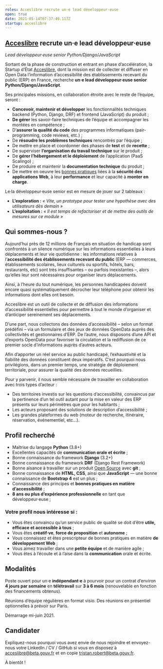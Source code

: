 ```yaml
---
roles: Acceslibre recrute un·e lead développeur·euse
open: true
date: 2021-05-14T07:37:49.117Z
startup: acceslibre
---
```

## [Acceslibre](https://acceslibre.beta.gouv.fr) recrute un·e lead développeur·euse

_Lead développeur·euse senior Python/Django/JavaScript_

Sortant de la phase de construction et entrant en phase d’accélération, la Startup d‘État [Acceslibre](https://acceslibre.beta.gouv.fr/), dont la mission est de collecter et diffuser en Open Data l’information d’accessibilité des établissements recevant du public (ERP) en France, recherche **un·e lead développeur·euse senior Python/Django/JavaScript**.

Ses principales missions, en collaboration étroite avec le reste de l’équipe, seront :

*   **Concevoir, maintenir et développer** les fonctionnalités techniques backend (Python, Django, DRF) et frontend (JavaScript) du produit ;
*   **De gérer** les savoir-faire techniques de l’équipe et accompagner les montées en compétence ;
*   D’**assurer la qualité du code** des programmes informatiques (pair-programming, code reviews, etc.) ;
*   De **résoudre les problèmes techniques** rencontrés par l’équipe ;
*   De mettre en place et coordonner des phases de **test** et de **recette** ;
*   De superviser **l’organisation du travail technique** sur le produit ;
*   De **gérer l’hébergement et le déploiement** de l’application (PaaS Scalingo) ;
*   De produire et maintenir la **documentation technique** du produit ;
*   De mettre en oeuvre les [bonnes pratiques](https://doc.incubateur.net/communaute/gerer-sa-startup-detat-ou-de-territoires-au-quotidien/la-vie-dune-se/construction/kit-de-demarrage) liées à la **sécurité des applications Web**, à leur **performance** et leur capacité à **monter en charge**.

Le·la développeur·euse senior est en mesure de jouer sur 2 tableaux :

*   **L’exploration :** *« Vite, un prototype pour tester une hypothèse avec des utilisateurs dès demain »*
*   **L’exploitation :** *« Il est temps de refactoriser et de mettre des outils de mesures sur ce module »*

## Qui sommes-nous ?

Aujourd’hui près de 12 millions de Français en situation de handicap sont confrontés à un silence numérique sur les informations essentielles à leurs déplacements et leur vie quotidienne : les informations relatives à l’**accessibilité des établissements recevant du public** (ERP — commerces, établissements scolaires, lieux culturels ou sportifs, hôtels, bars, restaurants, etc) sont très insuffisantes – ou parfois inexistantes –, alors qu’elles leur sont nécessaires pour organiser leurs déplacements.

Ainsi, à l’heure du tout numérique, les personnes handicapées doivent encore quasi systématiquement décrocher leur téléphone pour obtenir les informations dont elles ont besoin.

Acceslibre est un outil de collecte et de diffusion des informations d’accessibilité essentielles pour permettre à tout le monde d’organiser et d’anticiper sereinement ses déplacements.

D’une part, nous collectons des données d’accessibilité – selon un format prédéfini – via un formulaire et des jeux de données OpenData auprès des collectivités et gestionnaires d’ERP. De l’autre, nous disposons d’une API et d’exports OpenData pour favoriser la circulation et la rediffusion de ce premier socle d’informations auprès d’autres acteurs.

Afin d’apporter un réel service au public handicapé, l’exhaustivité et la fiabilité des données constituent deux impératifs. C’est pourquoi nous privilégions, dans un premier temps, une stratégie de déploiement territoriale, pour assurer la qualité des données recueillies.

Pour y parvenir, il nous semble nécessaire de travailler en collaboration avec trois types d’acteur :

*   Des territoires investis sur les questions d’accessibilité, convaincus par la pertinence d’un tel outil autant pour la mise en valeur des ERP présents sur leurs périmètres que pour les habitants ;
*   Les acteurs proposant des solutions de description d’accessibilité ;
*   Les grandes plateformes du web (moteur de recherche, itinéraire, réservation, événementiel, etc…).

## Profil recherché

*   Maîtrise du langage **Python** (3.8+)
*   Excellentes capacités de **communication orale et écrite** ;
*   Bonne connaissance du framework **Django** (3.2+)
*   Bonne connaissance du framework **DRF** (Django Rest Framework)
*   Bonne aisance à travailler sur un produit [Open Source](https://github.com/MTES-MCT/acceslibre) avec **git** ;
*   Bonne connaissance de **HTML, CSS**, ainsi que **JavaScript** — une bonne connaissance de **Bootstrap 4** est un plus ;
*   Connaissance des principes et **bonnes pratiques en matière  d’accessibilité** ;
*   **8 ans ou plus d’expérience professionnelle** en tant que développeur·euse ;

### Votre profil nous intéresse si :

*   Vous êtes convaincu qu’un service public de qualité se doit d’être **utile, efficace et accessible à tous** ;
*   Vous êtes **créatif·ve**, **force de proposition** et **autonome** ;
*   Vous connaissez et êtes prescripteur de bonnes pratiques en matière **de développement Web** ;
*   Vous aimez travailler dans une **petite équipe** et de manière agile ;
*   Vous êtes à l’écoute et à l’aise dans la **communication** orale et écrite.

## Modalités

Poste ouvert pour un·e **indépendant·e** à pourvoir pour un contrat d’environ **4 jours par semaine** en **télétravail** sur **3 à 6 mois** (renouvelable en fonction des financements obtenus).

Réunions d‘équipe régulières en format visio. Des réunions en présentiel optionnelles à prévoir sur Paris.

Démarrage mi-juin 2021.

## Candidater

Expliquez-nous pourquoi vous avez envie de nous rejoindre et envoyez-nous votre LinkedIn / CV / GitHub si vous en disposez à [acceslibre@beta.gouv.fr](mailto:acceslibre@beta.gouv.fr) et en copie [tristan.robert@beta.gouv.fr](mailto:tristan.robert@beta.gouv.fr).

À bientôt !
